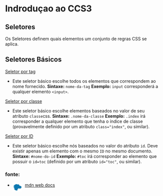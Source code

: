 # Indroduçao ao CCS3
## Seletores

Os Seletores definem quais elementos um conjunto de regras CSS se aplica.
## Seletores Básicos
[Seletor por tag]("https://developer.mozilla.org/en-US/docs/Web/CSS/Type_selectors")
 *   Este seletor básico escolhe todos os elementos que correspondem ao nome fornecido.
**Sintaxe:** ``nome-da-tag``
**Exemplo:** ``input`` corresponderá a qualquer elemento ``<input>``.

[Seletor por classe]("https://developer.mozilla.org/en-US/docs/Web/CSS/Class_selectors")
*    Este seletor básico escolhe elementos baseados no valor de seu atributo ```classe```css.
    **Sintaxe:** ``.nome-da-classe``
    **Exemplo:** ``.index`` irá corresponder a qualquer elemento que tenha o índice de classe (provavelmente definido por um atributo ``class="index"``, ou similar).

[Seletor por ID]("https://developer.mozilla.org/en-US/docs/Web/CSS/ID_selectors")
* Este seletor básico escolhe nós baseados no valor do atributo ``id``. Deve existir apenas um elemento com o mesmo ``ID`` no mesmo documento.
    **Sintaxe:** ``#nome-do-id``
    **Exemplo:** ``#toc`` irá corresponder ao elemento que possuir o ``id=toc`` (definido por um atributo ``id="toc"``, ou similar).
### fonte:
*  [<img src="./images/logo_mnd.jpg"
     alt="Markdown Monster icon"
     style="float: left; margin-right: 10px; width: 30px" /> mdn web docs ]("https://developer.mozilla.org/pt-BR/docs/Web/CSS/CSS_Selectors")